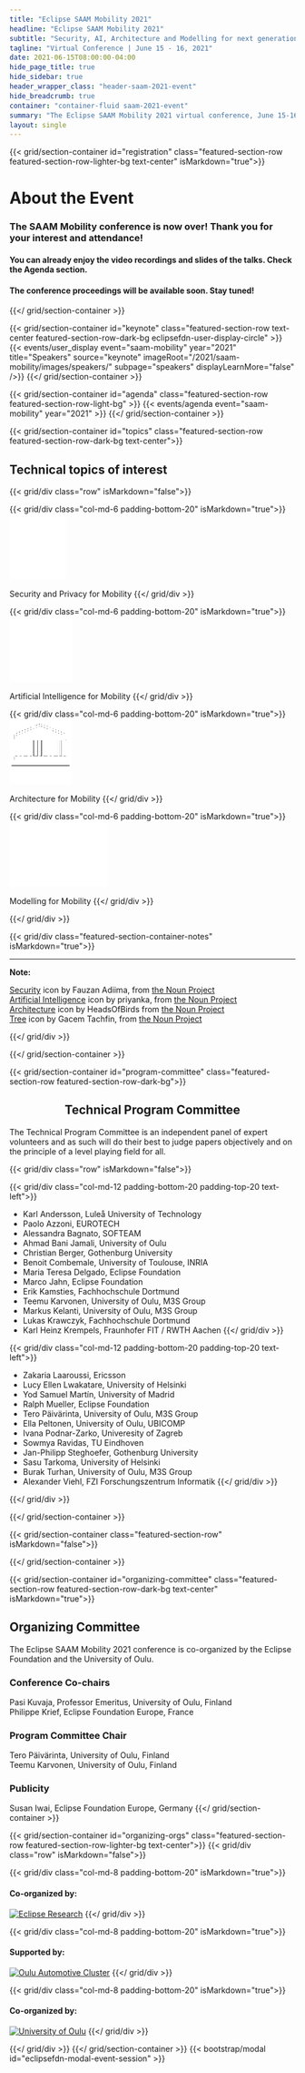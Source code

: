 ```yaml
---
title: "Eclipse SAAM Mobility 2021"
headline: "Eclipse SAAM Mobility 2021"
subtitle: "Security, AI, Architecture and Modelling for next generation Mobility"
tagline: "Virtual Conference | June 15 - 16, 2021"
date: 2021-06-15T08:00:00-04:00
hide_page_title: true
hide_sidebar: true
header_wrapper_class: "header-saam-2021-event"
hide_breadcrumb: true
container: "container-fluid saam-2021-event"
summary: "The Eclipse SAAM Mobility 2021 virtual conference, June 15-16, will bring together industry experts and researchers working on innovative software and systems solutions for the next generation of mobility, especially focusing on Security and Privacy, Artificial Intelligence, Architecture, Modelling and related challenges."
layout: single
---
```

<!-- Introduction -->
<!--
{{< grid/section-container class="featured-section-row" isMarkdown="false">}}
	{{< grid/div class="margin-top-0 margin-bottom-0 background-color-yellow" isMarkdown="false">}}
	    {{< grid/div class="col-xs-24 col-sm-24 text-center" isMarkdown="false">}}
	       <h2>Review the program and register today!</h2>
	       <h3>Join the technology conversation at SAAM Mobility 2021.</h3>
	    {{</ grid/div >}}
	{{</ grid/div >}}
{{</ grid/section-container >}}
-->

{{< grid/section-container id="registration" class="featured-section-row featured-section-row-lighter-bg text-center" isMarkdown="true">}}

# About the Event

### The SAAM Mobility conference is now over! Thank you for your interest and attendance!

#### You can already enjoy the video recordings and slides of the talks. Check the Agenda section.

#### The conference proceedings will be available soon. Stay tuned!

<!-- The conference proceedings are available on [the CEUR portal](http://ceur-ws.org/Vol-2739). -->

<!-- Eclipse SAAM Mobility 2021, takes place June 15-16. The virtual conference will bring together industry experts and researchers working on innovative software and systems solutions for the next generation of mobility, especially focusing on Security and Privacy, Artificial Intelligence, Architecture, Modelling and related challenges.
-->

{{</ grid/section-container >}}

[//]: # (Speakers)
{{< grid/section-container id="keynote" class="featured-section-row text-center featured-section-row-dark-bg eclipsefdn-user-display-circle" >}}
  {{< events/user_display event="saam-mobility" year="2021" title="Speakers" source="keynote" imageRoot="/2021/saam-mobility/images/speakers/" subpage="speakers" displayLearnMore="false" />}}
{{</ grid/section-container >}}

[//]: # (Agenda)
{{< grid/section-container id="agenda" class="featured-section-row featured-section-row-light-bg" >}}
  {{< events/agenda event="saam-mobility" year="2021" >}}
{{</ grid/section-container >}}

<!-- Topics -->
{{< grid/section-container id="topics" class="featured-section-row featured-section-row-dark-bg text-center">}}

<h2>Technical topics of interest</h2>

{{< grid/div class="row" isMarkdown="false">}}

{{< grid/div class="col-md-6 padding-bottom-20" isMarkdown="true">}}
![Security and Privacy for Mobility](images/security.png)

Security and Privacy for Mobility
{{</ grid/div >}}

{{< grid/div class="col-md-6 padding-bottom-20" isMarkdown="true">}}
![Artificial Intelligence for Mobility](images/ai.png)

Artificial Intelligence for Mobility
{{</ grid/div >}}

{{< grid/div class="col-md-6 padding-bottom-20" isMarkdown="true">}}
![Architecture for Mobility](images/architecture.png)

Architecture for Mobility
{{</ grid/div >}}

{{< grid/div class="col-md-6 padding-bottom-20" isMarkdown="true">}}
![Modelling for IoT](images/modeling.png)

Modelling for Mobility
{{</ grid/div >}}


{{</ grid/div >}}

{{< grid/div class="featured-section-container-notes" isMarkdown="true">}}

---
**Note:**

[Security](https://thenounproject.com/search/?q=security&i=3349833) icon by Fauzan Adiima, from [the Noun Project](http://thenounproject.com/) \
[Artificial Intelligence](https://thenounproject.com/search/?q=artificial%20intelligence&i=2858867) icon by priyanka, from [the Noun Project](http://thenounproject.com/) \
[Architecture](https://thenounproject.com/search/?q=temple&i=1613664) icon by HeadsOfBirds from [the Noun Project](http://thenounproject.com/) \
[Tree](https://thenounproject.com/search/?q=modelling&i=2710243) icon by Gacem Tachfin, from [the Noun Project](http://thenounproject.com/)

{{</ grid/div >}}


{{</ grid/section-container >}}


[//]: # (Dates)
<!-- 
{{< grid/section-container class="featured-section-row" isMarkdown="true">}}

## Important Dates

| Paper submission deadline       | Acceptance Notification | Poster, Demo, Research Brief Submission |    Conference Dates   |
| :------------------------------ | :---------------------- | :-------------------------------------- | :-------------------- |
|      Apr. ~~16~~23, 2021        |      May 20, 2021       |      May 28, 2021                       |      Jun. 15-16, 2021 |


{{</ grid/section-container >}}

{{< grid/section-container class="featured-section-row" isMarkdown="false">}}

	{{< grid/div class="margin-top-30" isMarkdown="false">}}
	    {{< grid/div class="col-xs-24 col-sm-8 text-center" isMarkdown="false">}}
	        {{< bootstrap/button linkClass="btn-primary btn-wide" href="speaker-guide">}}Speaker Guide{{</bootstrap/button>}}
	    {{</ grid/div >}}
	{{</ grid/div >}}

{{</ grid/section-container >}}
-->

[//]: # (TCP)
{{< grid/section-container id="program-committee" class="featured-section-row featured-section-row-dark-bg">}}  
<h2 align="center">Technical Program Committee </h2>

The Technical Program Committee is an independent panel of expert volunteers and as such will do their best to judge papers objectively and on the principle of a level playing field for all. 

{{< grid/div class="row" isMarkdown="false">}}

{{< grid/div class="col-md-12 padding-bottom-20 padding-top-20 text-left">}}
* Karl Andersson, Luleå University of Technology
* Paolo Azzoni, EUROTECH
* Alessandra Bagnato, SOFTEAM
* Ahmad Bani Jamali, University of Oulu
* Christian Berger, Gothenburg University
* Benoit Combemale, University of Toulouse, INRIA
* Maria Teresa Delgado, Eclipse Foundation 
* Marco Jahn, Eclipse Foundation
* Erik Kamsties, Fachhochschule Dortmund
* Teemu Karvonen, University of Oulu, M3S Group
* Markus Kelanti, University of Oulu, M3S Group
* Lukas Krawczyk, Fachhochschule Dortmund
* Karl Heinz Krempels, Fraunhofer FIT / RWTH Aachen
{{</ grid/div >}}

{{< grid/div class="col-md-12 padding-bottom-20 padding-top-20 text-left">}}
* Zakaria Laaroussi, Ericsson
* Lucy Ellen Lwakatare, University of Helsinki
* Yod Samuel Martín, University of Madrid
* Ralph Mueller, Eclipse Foundation
* Tero Päivärinta, University of Oulu, M3S Group
* Ella Peltonen, University of Oulu, UBICOMP
* Ivana Podnar-Zarko, Univeresity of Zagreb
* Sowmya Ravidas, TU Eindhoven
* Jan-Philipp Steghoefer, Gothenburg University
* Sasu Tarkoma, University of Helsinki
* Burak Turhan, University of Oulu, M3S Group
* Alexander Viehl, FZI Forschungszentrum Informatik
{{</ grid/div >}}

{{</ grid/div >}}

{{</ grid/section-container >}}

[//]: # (Register)
{{< grid/section-container class="featured-section-row" isMarkdown="false">}}
<!--

	{{< grid/div class="margin-top-30" isMarkdown="false">}}
	    {{< grid/div class="col-xs-24 col-sm-8 col-sm-offset-2 text-center" isMarkdown="false">}}
	        {{< bootstrap/button linkClass="btn-primary btn-wide" href="https://www.eventbrite.com/e/eclipse-saam-mobility-2021-tickets-147743604097">}}Register{{</bootstrap/button>}}
	    {{</ grid/div >}}
	    {{< grid/div class="col-xs-24 col-sm-8 col-sm-offset-4 text-center" isMarkdown="false">}}
	        {{< bootstrap/button linkClass="btn-primary btn-wide" href="/code-of-conduct/">}}Code of Conduct{{</bootstrap/button>}}
	    {{</ grid/div >}}
	{{</ grid/div >}}
-->

{{</ grid/section-container >}}

[//]: # (Organizing Committee)
{{< grid/section-container id="organizing-committee" class="featured-section-row featured-section-row-dark-bg text-center" isMarkdown="true">}}

## Organizing Committee 

The Eclipse SAAM Mobility 2021 conference is co-organized by the Eclipse Foundation and the University of Oulu.

### Conference Co-chairs

Pasi Kuvaja, Professor Emeritus, University of Oulu, Finland\
Philippe Krief, Eclipse Foundation Europe, France

### Program Committee Chair
Tero Päivärinta, University of Oulu, Finland\
Teemu Karvonen, University of Oulu, Finland

### Publicity  
Susan Iwai, Eclipse Foundation Europe, Germany
{{</ grid/section-container >}}


{{< grid/section-container id="organizing-orgs" class="featured-section-row featured-section-row-lighter-bg text-center">}}
{{< grid/div class="row" isMarkdown="false">}}

{{< grid/div class="col-md-8 padding-bottom-20" isMarkdown="true">}}
  #### **Co-organized by:**
  
  [![Eclipse Research](/2021/saam-mobility/images/eclipse-fdn.png)](http://eclipse.org/research)
{{</ grid/div >}}
 
{{< grid/div class="col-md-8 padding-bottom-20" isMarkdown="true">}}
  #### **Supported by:**
  
  [![Oulu Automotive Cluster](/2021/saam-mobility/images/oulu_cluster_and_business.png)](https://automotive.oulu.com/)
{{</ grid/div >}}

{{< grid/div class="col-md-8 padding-bottom-20" isMarkdown="true">}}
  #### **Co-organized by:**
  
  [![University of Oulu](/2021/saam-mobility/images/oulu-univ.png)](https://www.oulu.fi/university)
{{</ grid/div >}}

{{</ grid/div >}}
{{</ grid/section-container >}}
{{< bootstrap/modal id="eclipsefdn-modal-event-session" >}}